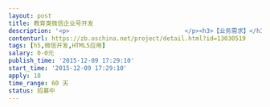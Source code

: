 ```yaml
---                
layout: post       
title: 教育类微信企业号开发           
description: '<p>                                </p><h3>【业务需求】</h3><h4>一、项目描述</h4><p>基于微信企业号，利用h5页面开发技术和微信开发技术，开发在线教育平台，包涵前端和后台。</p><h4>二、功能需求</h4><p>1、可参考365好老师、跟谁学 。</p><p>2、能够自适应手机端和平板（常用移动设备）。</p><p>2、详细要求看附件需求列表。</p><h4>三、现有资源</h4><p>1、没UI和原型 完全需要从零开始。</p><p>2、只有附件中的功能需求列表。</p><p>3、具体情况我们确认开发者后可以详谈。</p><h4>四、技术要求</h4><p><span style="color: rgb(51, 51, 51); font-size: 14px;">h5、微信开发、熟练掌握api。</span><br></p><h4>五、非功能性要求</h4><p>1、开发人员可以和我们沟通更详细的业务需求，我们也很希望能够得到开发者的最佳方案。我们希望能够和接包方（开发人员）建立良好、长期的合作关系。</p><p>2、页面简洁友好。</p><h3>【人员要求】</h3><h4>一、能力要求</h4><p>1、优先考虑做过类似项目的接包方，开发人员需要至少三年开发经验。</p><p>2、能有质保服务的团队和个人接包。（具体期限可协商，不能提供质保服务请不要报名）。</p><h4>二、其他要求</h4><p>我们项目是无预算的，希望在筛选的过程中看到您中肯的预算。后续的费用我们会按照平台规则打入。</p><h3>【交付要求】</h3><h4>一、交付物要求</h4><p>1、产品开发完毕并通过线上测试。</p><p>2、交付开发文档。</p><h4>二、验收基准</h4><p>1、产品开发完毕并通过线上测试</p><p>2、功能完善，无BUG。</p><p>3、使用流畅，无明显卡顿。</p><h3>【支付方式】</h3><p>按照报名者的方式双方协商，可以一次性可以分阶段（具体可以协商）。</p><p><span style="color: rgb(0, 0, 0); font-size: 1.17rem;"><br></span></p><p><br></p><h3><br></h3><p>                            </p>'     
contenturl: https://zb.oschina.net/project/detail.html?id=13030519      
tags: [h5,微信开发,HTML5应用]            
salary: 0-0元          
publish_time: '2015-12-09 17:29:10'         
start_time: '2015-12-09 17:29:10'           
apply: 18                   
time_range: 60 天              
status: 招募中                  
---                 
```

